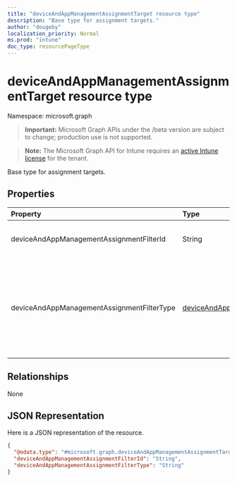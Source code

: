 ```yaml
---
title: "deviceAndAppManagementAssignmentTarget resource type"
description: "Base type for assignment targets."
author: "dougeby"
localization_priority: Normal
ms.prod: "intune"
doc_type: resourcePageType
---
```


# deviceAndAppManagementAssignmentTarget resource type

Namespace: microsoft.graph

> **Important:** Microsoft Graph APIs under the /beta version are subject to change; production use is not supported.

> **Note:** The Microsoft Graph API for Intune requires an [active Intune license](https://go.microsoft.com/fwlink/?linkid=839381) for the tenant.

Base type for assignment targets.

## Properties
|Property|Type|Description|
|:---|:---|:---|
|deviceAndAppManagementAssignmentFilterId|String|The Id of the filter for the target assignment.|
|deviceAndAppManagementAssignmentFilterType|[deviceAndAppManagementAssignmentFilterType](../resources/intune-shared-deviceandappmanagementassignmentfiltertype.md)|The type of filter of the target assignment i.e. Exclude or Include. Possible values are: `none`, `include`, `exclude`.|

## Relationships
None

## JSON Representation
Here is a JSON representation of the resource.
<!-- {
  "blockType": "resource",
  "@odata.type": "microsoft.graph.deviceAndAppManagementAssignmentTarget"
}
-->
``` json
{
  "@odata.type": "#microsoft.graph.deviceAndAppManagementAssignmentTarget",
  "deviceAndAppManagementAssignmentFilterId": "String",
  "deviceAndAppManagementAssignmentFilterType": "String"
}
```



